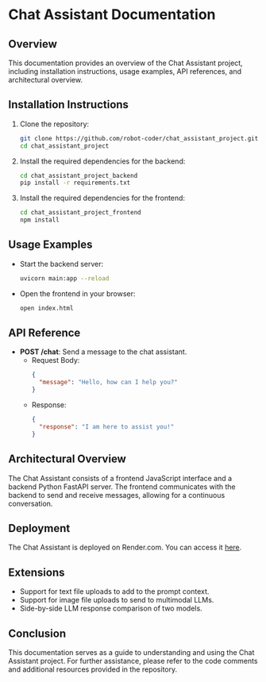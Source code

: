 # Chat Assistant Documentation

## Overview
This documentation provides an overview of the Chat Assistant project, including installation instructions, usage examples, API references, and architectural overview.

## Installation Instructions
1. Clone the repository:
   ```bash
   git clone https://github.com/robot-coder/chat_assistant_project.git
   cd chat_assistant_project
   ```
2. Install the required dependencies for the backend:
   ```bash
   cd chat_assistant_project_backend
   pip install -r requirements.txt
   ```
3. Install the required dependencies for the frontend:
   ```bash
   cd chat_assistant_project_frontend
   npm install
   ```

## Usage Examples
- Start the backend server:
   ```bash
   uvicorn main:app --reload
   ```
- Open the frontend in your browser:
   ```bash
   open index.html
   ```

## API Reference
- **POST /chat**: Send a message to the chat assistant.
  - Request Body:
    ```json
    {
      "message": "Hello, how can I help you?"
    }
    ```
  - Response:
    ```json
    {
      "response": "I am here to assist you!"
    }
    ```

## Architectural Overview
The Chat Assistant consists of a frontend JavaScript interface and a backend Python FastAPI server. The frontend communicates with the backend to send and receive messages, allowing for a continuous conversation.

## Deployment
The Chat Assistant is deployed on Render.com. You can access it [here](https://render.com).

## Extensions
- Support for text file uploads to add to the prompt context.
- Support for image file uploads to send to multimodal LLMs.
- Side-by-side LLM response comparison of two models.

## Conclusion
This documentation serves as a guide to understanding and using the Chat Assistant project. For further assistance, please refer to the code comments and additional resources provided in the repository.